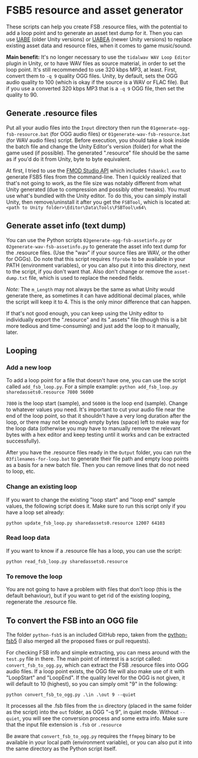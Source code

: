 # FSB5 resource and asset generator
These scripts can help you create FSB .resource files, with the potential to add a loop point and to generate an asset text dump for it. Then you can use [UABE](https://github.com/SeriousCache/UABE) (older Unity versions) or [UABEA](https://github.com/nesrak1/UABEA) (newer Unity versions) to replace existing asset data and resource files, when it comes to game music/sound.

**Main benefit:** It's no longer necessary to use the `tidalwav WAV Loop Editor` plugin in Unity, or to have WAV files as source material, in order to set the loop point. It's still recommended to use 320 kbps MP3, at least. First, convert them to `-q 9` quality OGG files. Unity, by default, sets the OGG audio quality to 100 (which is okay if the source is a WAV or FLAC file). But if you use a converted 320 kbps MP3 that is a `-q 9` OGG file, then set the quality to 90.

## Generate .resource files

Put all your audio files into the `Input` directory then run the `01generate-ogg-fsb-resource.bat` (for OGG audio files) or `01generate-wav-fsb-resource.bat` (for WAV audio files) script. Before execution, you should take a look inside the batch file and change the Unity Editor's version (folder) for what the game used (if possible). The generated ".resource" file should be the same as if you'd do it from Unity, byte to byte equivalent.

At first, I tried to use the [FMOD Studio API](https://www.fmod.com/download) which includes `fsbankcl.exe` to generate FSB5 files from the command-line. Then I quickly realized that that's not going to work, as the file size was notably different from what Unity generated (due to compression and possibly other tweaks). You must use what's bundled with the Unity editor. To do this, you can simply install Unity, then remove/uninstall it after you get the `FSBTool`, which is located at: `<path to Unity folder>\Editor\Data\Tools\FSBTool\x64\`

## Generate asset info (text dump)

You can use the Python scripts `02generate-ogg-fsb-assetinfo.py` or `02generate-wav-fsb-assetinfo.py` to generate the asset info text dump for the .resource files. (Use the "wav" if your source files are WAV, or the other for OGGs). Do note that this script requires `ffprobe` to be available in your PATH (environment variables), or you can also put it into this directory, next to the script, if you don't want that. Also don't change or remove the `asset-dump.txt` file, which is used to replace the needed fields.

*Note:* The `m_Length` may not always be the same as what Unity would generate there, as sometimes it can have additional decimal places, while the script will keep it to 4. This is the only minor difference that can happen.

If that's not good enough, you can keep using the Unity editor to individually export the ".resource" and its ".assets" file (though this is a bit more tedious and time-consuming) and just add the loop to it manually, later.

## Looping

### Add a new loop

To add a loop point for a file that doesn't have one, you can use the script called `add_fsb_loop.py`.
For a simple example: `python add_fsb_loop.py sharedassets0.resource 7800 56000`

`7800` is the loop start (sample), and `56000` is the loop end (sample). Change to whatever values you need. It's important to cut your audio file near the end of the loop point, so that it shouldn't have a very long duration after the loop, or there may not be enough empty bytes (space) left to make way for the loop data (otherwise you may have to manually remove the relevant bytes with a hex editor and keep testing until it works and can be extracted successfully).

After you have the .resource files ready in the `Output` folder, you can run the `03filenames-for-loop.bat` to generate their file path and empty loop points as a basis for a new batch file. Then you can remove lines that do not need to loop, etc.

### Change an existing loop

If you want to change the existing "loop start" and "loop end" sample values, the following script does it. Make sure to run this script only if you have a loop set already:

`python update_fsb_loop.py sharedassets0.resource 12007 64103`

### Read loop data

If you want to know if a .resource file has a loop, you can use the script:

`python read_fsb_loop.py sharedassets0.resource`

### To remove the loop

You are not going to have a problem with files that don't loop (this is the default behaviour), but if you want to get rid of the existing looping, regenerate the .resource file.

## To convert the FSB into an OGG file

The folder `python-fsb5` is an included GitHub repo, taken from the [python-fsb5](https://github.com/HearthSim/python-fsb5) (I also merged all the proposed fixes or pull requests).

For checking FSB info and simple extracting, you can mess around with the `test.py` file in there. The main point of interest is a script called: `convert_fsb_to_ogg.py`, which can extract the FSB .resource files into OGG audio files. If a loop point exists, the OGG file will also make use of it with "LoopStart" and "LoopEnd". If the quality level for the OGG is not given, it will default to 10 (highest), so you can simply omit "9" in the following:

`python convert_fsb_to_ogg.py .\in .\out 9 --quiet`

It processes all the .fsb files from the `in` directory (placed in the same folder as the script) into the `out` folder, as OGG "-q 9", in quiet mode. Without `--quiet`, you will see the conversion process and some extra info. Make sure that the input file extension is `.fsb` or `.resource`

Be aware that `convert_fsb_to_ogg.py` requires the `ffmpeg` binary to be available in your local path (environment variable), or you can also put it into the same directory as the Python script itself.
